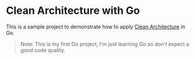 # Clean Architecture with Go

This is a sample project to demonstrate how to apply [Clean Architecture](https://blog.cleancoder.com/uncle-bob/2012/08/13/the-clean-architecture.html
) in Go.

> Note: This is my first Go project, I'm just learning Go so don't expect a good code
> quality.
